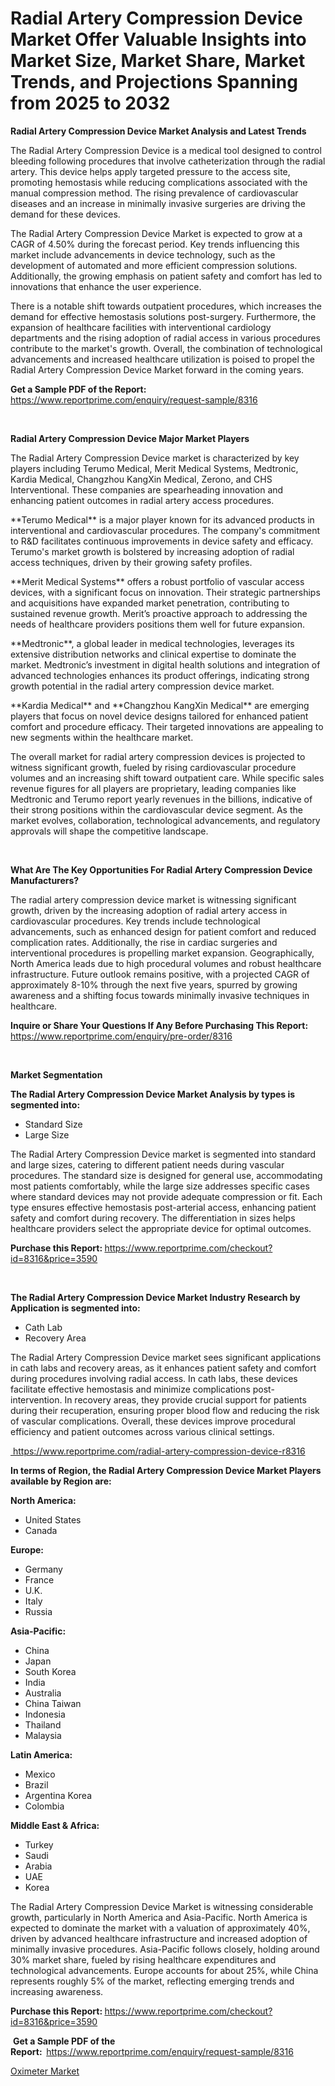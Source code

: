 <p><h1>Radial Artery Compression Device Market Offer Valuable Insights into Market Size, Market Share, Market Trends, and Projections Spanning from 2025 to 2032</h1></p><p><strong>Radial Artery Compression Device Market Analysis and Latest Trends</strong></p>
<p><p>The Radial Artery Compression Device is a medical tool designed to control bleeding following procedures that involve catheterization through the radial artery. This device helps apply targeted pressure to the access site, promoting hemostasis while reducing complications associated with the manual compression method. The rising prevalence of cardiovascular diseases and an increase in minimally invasive surgeries are driving the demand for these devices.</p><p>The Radial Artery Compression Device Market is expected to grow at a CAGR of 4.50% during the forecast period. Key trends influencing this market include advancements in device technology, such as the development of automated and more efficient compression solutions. Additionally, the growing emphasis on patient safety and comfort has led to innovations that enhance the user experience. </p><p>There is a notable shift towards outpatient procedures, which increases the demand for effective hemostasis solutions post-surgery. Furthermore, the expansion of healthcare facilities with interventional cardiology departments and the rising adoption of radial access in various procedures contribute to the market's growth. Overall, the combination of technological advancements and increased healthcare utilization is poised to propel the Radial Artery Compression Device Market forward in the coming years.</p></p>
<p><strong>Get a Sample PDF of the Report:&nbsp;</strong> <a href="https://www.reportprime.com/enquiry/request-sample/8316?utm_campaign=3318&utm_medium=2&utm_source=Github&utm_content=ia&utm_term=19032025&utm_id=radial-artery-compression-device">https://www.reportprime.com/enquiry/request-sample/8316</a></p>
<p>&nbsp;</p>
<p><strong>Radial Artery Compression Device Major Market Players</strong></p>
<p><p>The Radial Artery Compression Device market is characterized by key players including Terumo Medical, Merit Medical Systems, Medtronic, Kardia Medical, Changzhou KangXin Medical, Zerono, and CHS Interventional. These companies are spearheading innovation and enhancing patient outcomes in radial artery access procedures.</p><p>**Terumo Medical** is a major player known for its advanced products in interventional and cardiovascular procedures. The company's commitment to R&D facilitates continuous improvements in device safety and efficacy. Terumo's market growth is bolstered by increasing adoption of radial access techniques, driven by their growing safety profiles.</p><p>**Merit Medical Systems** offers a robust portfolio of vascular access devices, with a significant focus on innovation. Their strategic partnerships and acquisitions have expanded market penetration, contributing to sustained revenue growth. Merit’s proactive approach to addressing the needs of healthcare providers positions them well for future expansion.</p><p>**Medtronic**, a global leader in medical technologies, leverages its extensive distribution networks and clinical expertise to dominate the market. Medtronic’s investment in digital health solutions and integration of advanced technologies enhances its product offerings, indicating strong growth potential in the radial artery compression device market.</p><p>**Kardia Medical** and **Changzhou KangXin Medical** are emerging players that focus on novel device designs tailored for enhanced patient comfort and procedure efficacy. Their targeted innovations are appealing to new segments within the healthcare market.</p><p>The overall market for radial artery compression devices is projected to witness significant growth, fueled by rising cardiovascular procedure volumes and an increasing shift toward outpatient care. While specific sales revenue figures for all players are proprietary, leading companies like Medtronic and Terumo report yearly revenues in the billions, indicative of their strong positions within the cardiovascular device segment. As the market evolves, collaboration, technological advancements, and regulatory approvals will shape the competitive landscape.</p></p>
<p>&nbsp;</p>
<p><strong>What Are The Key Opportunities For Radial Artery Compression Device Manufacturers?</strong></p>
<p><p>The radial artery compression device market is witnessing significant growth, driven by the increasing adoption of radial artery access in cardiovascular procedures. Key trends include technological advancements, such as enhanced design for patient comfort and reduced complication rates. Additionally, the rise in cardiac surgeries and interventional procedures is propelling market expansion. Geographically, North America leads due to high procedural volumes and robust healthcare infrastructure. Future outlook remains positive, with a projected CAGR of approximately 8-10% through the next five years, spurred by growing awareness and a shifting focus towards minimally invasive techniques in healthcare.</p></p>
<p><strong>Inquire or Share Your Questions If Any Before Purchasing This Report:</strong> <a href="https://www.reportprime.com/enquiry/pre-order/8316?utm_campaign=3318&utm_medium=2&utm_source=Github&utm_content=ia&utm_term=19032025&utm_id=radial-artery-compression-device">https://www.reportprime.com/enquiry/pre-order/8316</a></p>
<p>&nbsp;</p>
<p><strong>Market Segmentation</strong></p>
<p><strong>The Radial Artery Compression Device Market Analysis by types is segmented into:</strong></p>
<p><ul><li>Standard Size</li><li>Large Size</li></ul></p>
<p><p>The Radial Artery Compression Device market is segmented into standard and large sizes, catering to different patient needs during vascular procedures. The standard size is designed for general use, accommodating most patients comfortably, while the large size addresses specific cases where standard devices may not provide adequate compression or fit. Each type ensures effective hemostasis post-arterial access, enhancing patient safety and comfort during recovery. The differentiation in sizes helps healthcare providers select the appropriate device for optimal outcomes.</p></p>
<p><strong>Purchase this Report:&nbsp;</strong><a href="https://www.reportprime.com/checkout?id=8316&price=3590&utm_campaign=3318&utm_medium=2&utm_source=Github&utm_content=ia&utm_term=19032025&utm_id=radial-artery-compression-device">https://www.reportprime.com/checkout?id=8316&price=3590</a></p>
<p>&nbsp;</p>
<p><strong>The Radial Artery Compression Device Market Industry Research by Application is segmented into:</strong></p>
<p><ul><li>Cath Lab</li><li>Recovery Area</li></ul></p>
<p><p>The Radial Artery Compression Device market sees significant applications in cath labs and recovery areas, as it enhances patient safety and comfort during procedures involving radial access. In cath labs, these devices facilitate effective hemostasis and minimize complications post-intervention. In recovery areas, they provide crucial support for patients during their recuperation, ensuring proper blood flow and reducing the risk of vascular complications. Overall, these devices improve procedural efficiency and patient outcomes across various clinical settings.</p></p>
<p><a href="https://www.reportprime.com/radial-artery-compression-device-r8316?utm_campaign=3318&utm_medium=2&utm_source=Github&utm_content=ia&utm_term=19032025&utm_id=radial-artery-compression-device">&nbsp;https://www.reportprime.com/radial-artery-compression-device-r8316</a></p>
<p><strong>In terms of Region, the Radial Artery Compression Device Market Players available by Region are:</strong></p>
<p>
    <p> <strong> North America: </strong>
        <ul>
            <li>United States</li>
            <li>Canada</li>
        </ul>
        </p> 
    <p> <strong> Europe: </strong>
        <ul>
            <li>Germany</li>
            <li>France</li>
            <li>U.K.</li>
            <li>Italy</li>
            <li>Russia</li>
        </ul>
        </p> 
    <p> <strong> Asia-Pacific: </strong>
        <ul>
            <li>China</li>
            <li>Japan</li>
            <li>South Korea</li>
            <li>India</li>
            <li>Australia</li>
            <li>China Taiwan</li>
            <li>Indonesia</li>
            <li>Thailand</li>
            <li>Malaysia</li>
        </ul>
        </p> 
    <p> <strong> Latin America: </strong>
        <ul>
            <li>Mexico</li>
            <li>Brazil</li>
            <li>Argentina Korea</li>
            <li>Colombia</li>
        </ul>
        </p> 
    <p> <strong> Middle East & Africa: </strong>
        <ul>
            <li>Turkey</li>
            <li>Saudi</li>
            <li>Arabia</li>
            <li>UAE</li>
            <li>Korea</li>
        </ul>
    </p>
    </p>
<p><p>The Radial Artery Compression Device Market is witnessing considerable growth, particularly in North America and Asia-Pacific. North America is expected to dominate the market with a valuation of approximately 40%, driven by advanced healthcare infrastructure and increased adoption of minimally invasive procedures. Asia-Pacific follows closely, holding around 30% market share, fueled by rising healthcare expenditures and technological advancements. Europe accounts for about 25%, while China represents roughly 5% of the market, reflecting emerging trends and increasing awareness.</p></p>
<p><strong>Purchase this Report: </strong><a href="https://www.reportprime.com/checkout?id=8316&price=3590&utm_campaign=3318&utm_medium=2&utm_source=Github&utm_content=ia&utm_term=19032025&utm_id=radial-artery-compression-device">https://www.reportprime.com/checkout?id=8316&price=3590</a></p>
<p>&nbsp;<strong>Get a Sample PDF of the Report:&nbsp;&nbsp;</strong><a href="https://www.reportprime.com/enquiry/request-sample/8316?utm_campaign=3318&utm_medium=2&utm_source=Github&utm_content=ia&utm_term=19032025&utm_id=radial-artery-compression-device">https://www.reportprime.com/enquiry/request-sample/8316</a></p>
<p><strong></strong></p>
<p><p><a href="https://github.com/steegeneat/Market-Research-Report-List-1/blob/main/oximeter-market.md?utm_campaign=3318&utm_medium=2&utm_source=Github&utm_content=ia&utm_term=19032025&utm_id=radial-artery-compression-device">Oximeter Market</a></p></p>